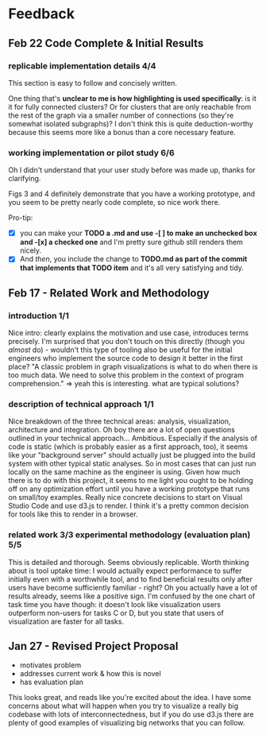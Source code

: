 # Feedback

## Feb 22 Code Complete & Initial Results

### replicable implementation details 4/4
This section is easy to follow and concisely written.

One thing that's **unclear to me is how highlighting is used specifically**: is it
it for fully connected clusters? Or for clusters that are only reachable from
the rest of the graph via a smaller number of connections (so they're
somewhat isolated subgraphs)?  I don't think this is quite deduction-worthy because this seems more like a bonus than a core necessary feature.

### working implementation or pilot study 6/6
Oh I didn't understand that your user study before was made up, thanks for
clarifying.

Figs 3 and 4 definitely demonstrate that you have a working prototype, and you
seem to be pretty nearly code complete, so nice work there.

Pro-tip: 
- [x] you can make your **TODO a .md and use -[ ] to make an unchecked box and -[x] a checked one** and I'm pretty sure github still renders them nicely.
- [x] And *then*, you include the change to **TODO.md as part of the commit that implements that TODO item** and it's all very satisfying and tidy.

## Feb 17 - Related Work and Methodology
### introduction 1/1 
Nice intro: clearly explains the motivation and use case, introduces terms precisely. I'm surprised that you don't touch on this directly (though you *almost* do) - wouldn't this type of tooling also be useful for the initial engineers who implement the source code to design it better in the first place? "A classic problem in graph visualizations is what to do when there is too much data. We need to solve this problem in the context of program comprehension." => yeah this is interesting. what are typical solutions? 

### description of technical approach 1/1
Nice breakdown of the three technical areas: analysis, visualization, architecture and integration. Oh boy there are a lot of open questions outlined in your technical approach... Ambitious. Especially if the analysis of code is static (which is probably easier as a first approach, too), it seems like your "background server" should actually just be plugged into the build system with other typical static analyses. So in most cases that can just run locally on the same machine as the engineer is using. Given how much there is to do with this project, it seems to me light you ought to be holding off on any optimization effort until you have a working prototype that runs on small/toy examples. Really nice concrete decisions to start on Visual Studio Code and use d3.js to render. I think it's a pretty common decision for tools like this to render in a browser. 

### related work 3/3 experimental methodology (evaluation plan) 5/5 
This is detailed and thorough. Seems obviously replicable. Worth thinking about is tool uptake time: I would actually expect performance to suffer initially even with a worthwhile tool, and to find beneficial results only after users have become sufficiently familiar - right? Oh you actually have a lot of results already, seems like a positive sign. I'm confused by the one chart of task time you have though: it doesn't look like visualization users outperform non-users for tasks C or D, but you state that users of visualization are faster for all tasks.

## Jan 27 - Revised Project Proposal 
+ motivates problem 
+ addresses current work & how this is novel 
+ has evaluation plan 

This looks great, and reads like you're excited about the idea. I have some concerns about what will happen when you try to visualize a really big codebase with lots of interconnectedness, but if you do use d3.js there are plenty of good examples of visualizing big networks that you can follow.